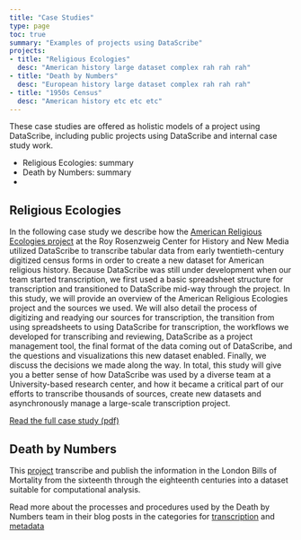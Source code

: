 ```yaml
---
title: "Case Studies"
type: page
toc: true
summary: "Examples of projects using DataScribe"
projects:
- title: "Religious Ecologies"
  desc: "American history large dataset complex rah rah rah"
- title: "Death by Numbers"
  desc: "European history large dataset complex rah rah rah"
- title: "1950s Census"
  desc: "American history etc etc etc"
---
```


These case studies are offered as holistic models of a project using DataScribe, including public projects using DataScribe and internal case study work.

- Religious Ecologies: summary
- Death by Numbers: summary
- 

## Religious Ecologies

In the following case study we describe how the [American Religious Ecologies project](https://religiousecologies.org/) at the Roy Rosenzweig Center for History and New Media utilized DataScribe to transcribe tabular data from early twentieth-century digitized census forms in order to create a new dataset for American religious history. Because DataScribe was still under development when our team started transcription, we first used a basic spreadsheet structure for transcription and transitioned to DataScribe mid-way through the project. In this study, we will provide an overview of the American Religious Ecologies project and the sources we used. We will also detail the process of digitizing and readying our sources for transcription, the transition from using spreadsheets to using DataScribe for transcription, the workflows we developed for transcribing and reviewing, DataScribe as a project management tool, the final format of the data coming out of DataScribe, and the questions and visualizations this new dataset enabled. Finally, we discuss the decisions we made along the way. In total, this study will give you a better sense of how DataScribe was used by a diverse team at a University-based research center, and how it became a critical part of our efforts to transcribe thousands of sources, create new datasets and asynchronously manage a large-scale transcription project.

[Read the full case study (pdf)](/casestudies/DataScribeCaseStudy_AmericanReligiousEcologies.pdf)

## Death by Numbers

This [project](https://deathbynumbers.org) transcribe and publish the information in the London Bills of Mortality from the sixteenth through the eighteenth centuries into a dataset suitable for computational analysis.

Read more about the processes and procedures used by the Death by Numbers team in their blog posts in the categories for [transcription](https://deathbynumbers.org/tag/transcription/) and [metadata](https://deathbynumbers.org/tag/metadata/)